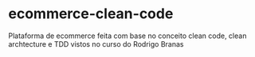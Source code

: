 # ecommerce-clean-code
Plataforma de ecommerce feita com base no conceito clean code, clean archtecture e TDD vistos no curso do Rodrigo Branas
